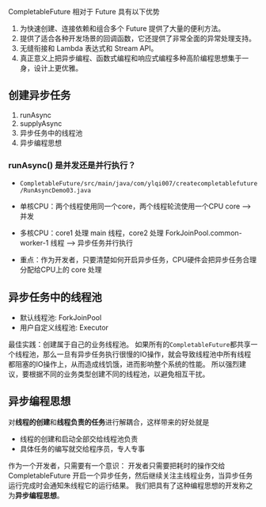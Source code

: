 
CompletableFuture 相对于 Future 具有以下优势
1. 为快速创建、连接依赖和组合多个 Future 提供了大量的便利方法。
2. 提供了适合各种开发场景的回调函数，它还提供了非常全面的异常处理支持。
3. 无缝衔接和 Lambda 表达式和 Stream API。
4. 真正意义上把异步编程、函数式编程和响应式编程多种高阶编程思想集于一身，设计上更优雅。

## 创建异步任务
1. runAsync
2. supplyAsync
3. 异步任务中的线程池
4. 异步编程思想

### runAsync() 是并发还是并行执行？
* `CompletableFuture/src/main/java/com/ylqi007/createcompletablefuture/RunAsyncDemo03.java`

* 单核CPU：两个线程使用同一个core，两个线程轮流使用一个CPU core --> 并发
* 多核CPU：core1 处理 main 线程，core2 处理 ForkJoinPool.common-worker-1 线程 --> 异步任务并行执行
* 重点：作为开发者，只要清楚如何开启异步任务，CPU硬件会把异步任务合理分配给CPU上的 core 处理


## 异步任务中的线程池
* 默认线程池: ForkJoinPool
* 用户自定义线程池: Executor

最佳实践：创建属于自己的业务线程池。
如果所有的`CompletableFuture`都共享一个线程池，那么一旦有异步任务执行很慢的IO操作，就会导致线程池中所有线程都阻塞的IO操作上，从而造成线饥饿，进而影响整个系统的性能。
所以强烈建议，要根据不同的业务类型创建不同的线程池，以避免相互干扰。

## 异步编程思想
对**线程的创建**和**线程负责的任务**进行解耦合，这样带来的好处就是
* 线程的创建和启动全部交给线程池负责
* 具体任务的编写就交给程序员，专人专事

作为一个开发者，只需要有一个意识：
开发者只需要把耗时的操作交给 CompletableFuture 开启一个异步任务，然后继续关注主线程业务，当异步任务运行完成时会通知朱线程它的运行结果。
我们把具有了这种编程思想的开发称之为**异步编程思想**。


